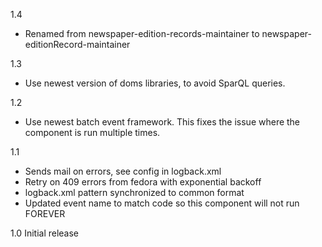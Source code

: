 1.4
 * Renamed from newspaper-edition-records-maintainer to newspaper-editionRecord-maintainer 

1.3
 * Use newest version of doms libraries, to avoid SparQL queries.

1.2
 * Use newest batch event framework. This fixes the issue where the component is run multiple times.

1.1
 * Sends mail on errors, see config in logback.xml
 * Retry on 409 errors from fedora with exponential backoff
 * logback.xml pattern synchronized to common format
 * Updated event name to match code so this component will not run FOREVER

1.0
Initial release
